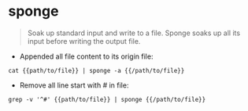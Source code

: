 # sponge

> Soak up standard input and write to a file.
> Sponge soaks up all its input before writing the output file.

- Appended all file content to its origin file:

`cat {{path/to/file}} | sponge -a {{/path/to/file}}`

- Remove all line start with # in file:

`grep -v '^#' {{path/to/file}} | sponge {{/path/to/file}}`
